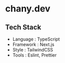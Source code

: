 # chany.dev

## Tech Stack

- Language : TypeScript
- Framework : Next.js
- Style : TailwindCSS
- Tools : Eslint, Prettier
